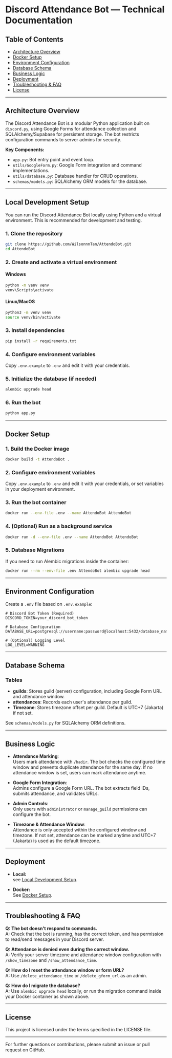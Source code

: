 # Discord Attendance Bot — Technical Documentation

## Table of Contents
- [Architecture Overview](#architecture-overview)
- [Docker Setup](#docker-setup)
- [Environment Configuration](#environment-configuration)
- [Database Schema](#database-schema)
- [Business Logic](#business-logic)
- [Deployment](#deployment)
- [Troubleshooting & FAQ](#troubleshooting--faq)
- [License](#license)

---

## Architecture Overview

The Discord Attendance Bot is a modular Python application built on `discord.py`, using Google Forms for attendance collection and SQLAlchemy/Supabase for persistent storage. The bot restricts configuration commands to server admins for security.

**Key Components:**
- `app.py`: Bot entry point and event loop.
- `utils/GoogleForm.py`: Google Form integration and command implementations.
- `utils/database.py`: Database handler for CRUD operations.
- `schemas/models.py`: SQLAlchemy ORM models for the database.

---

## Local Development Setup

You can run the Discord Attendance Bot locally using Python and a virtual environment. This is recommended for development and testing.

### 1. Clone the repository
```bash
git clone https://github.com/WilsonnnTan/AttendoBot.git
cd AttendoBot
```

### 2. Create and activate a virtual environment
#### Windows
```bash
python -m venv venv
venv\Scripts\activate
```
#### Linux/MacOS
```bash
python3 -m venv venv
source venv/bin/activate
```

### 3. Install dependencies
```bash
pip install -r requirements.txt
```

### 4. Configure environment variables
Copy `.env.example` to `.env` and edit it with your credentials.

### 5. Initialize the database (if needed)
```bash
alembic upgrade head
```

### 6. Run the bot
```bash
python app.py
```

---

## Docker Setup

### 1. Build the Docker image
```bash
docker build -t AttendoBot .
```

### 2. Configure environment variables
Copy `.env.example` to `.env` and edit it with your credentials, or set variables in your deployment environment.

### 3. Run the bot container
```bash
docker run --env-file .env --name AttendoBot AttendoBot
```

### 4. (Optional) Run as a background service
```bash
docker run -d --env-file .env --name AttendoBot AttendoBot
```

### 5. Database Migrations
If you need to run Alembic migrations inside the container:
```bash
docker run --rm --env-file .env AttendoBot alembic upgrade head
```

---

## Environment Configuration

Create a `.env` file based on `.env.example`:

```env
# Discord Bot Token (Required)
DISCORD_TOKEN=your_discord_bot_token

# Database Configuration
DATABASE_URL=postgresql://username:password@localhost:5432/database_name

# (Optional) Logging Level
LOG_LEVEL=WARNING
```

---

## Database Schema

### Tables
- **guilds**: Stores guild (server) configuration, including Google Form URL and attendance window.
- **attendances**: Records each user's attendance per guild.
- **Timezone**: Stores timezone offset per guild. Default is UTC+7 (Jakarta) if not set.

See `schemas/models.py` for SQLAlchemy ORM definitions.

---

## Business Logic

- **Attendance Marking**:  
  Users mark attendance with `/hadir`. The bot checks the configured time window and prevents duplicate attendance for the same day. If no attendance window is set, users can mark attendance anytime.

- **Google Form Integration**:  
  Admins configure a Google Form URL. The bot extracts field IDs, submits attendance, and validates URLs.

- **Admin Controls**:  
  Only users with `administrator` or `manage_guild` permissions can configure the bot.

- **Timezone & Attendance Window**:  
  Attendance is only accepted within the configured window and timezone. If not set, attendance can be marked anytime and UTC+7 (Jakarta) is used as the default timezone.

---

## Deployment

- **Local:**  
  see [Local Development Setup](#local-development-setup).

- **Docker:**  
  See [Docker Setup](#docker-setup).

---

## Troubleshooting & FAQ

**Q: The bot doesn't respond to commands.**  
A: Check that the bot is running, has the correct token, and has permission to read/send messages in your Discord server.

**Q: Attendance is denied even during the correct window.**  
A: Verify your server timezone and attendance window configuration with `/show_timezone` and `/show_attendance_time`.

**Q: How do I reset the attendance window or form URL?**  
A: Use `/delete_attendance_time` or `/delete_gform_url` as an admin.

**Q: How do I migrate the database?**  
A: Use `alembic upgrade head` locally, or run the migration command inside your Docker container as shown above.

---

## License

This project is licensed under the terms specified in the LICENSE file.

---

For further questions or contributions, please submit an issue or pull request on GitHub.
